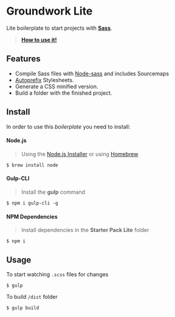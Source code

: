# Groundwork Lite
Lite boilerplate to start projects with [**Sass**](http://sass-lang.com/).
>[**How to use it!**](#usage)

## Features

- Compile Sass files with [Node-sass](https://github.com/sass/node-sass) and includes Sourcemaps
- [Autoprefix](https://github.com/postcss/autoprefixer) Stylesheets.
- Generate a CSS minified version.
- Build a folder with the finished project.

## Install

In order to use this *boilerplate* you need to install:

#### Node.js

>Using the [Node.js Installer](https://nodejs.org/) or using [Homebrew](https://brew.sh)
```
$ brew install node
```

#### Gulp-CLI

> Install the **gulp** command
```
$ npm i gulp-cli -g
```

#### NPM Dependencies

> Install dependencies in the **Starter Pack Lite** folder
```
$ npm i
```

## Usage

To start watching `.scss` files for changes
```
$ gulp
```

To build `/dist` folder
```
$ gulp build
```

